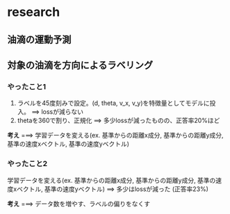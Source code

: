 # research

## 油滴の運動予測

## 対象の油滴を方向によるラベリング

### やったこと1

1. ラベルを45度刻みで設定。(d, theta, v_x, v_y)を特徴量としてモデルに投入。
   ==> lossが減らない
2. thetaを360で割り、正規化
   ==> 多少lossが減ったものの、正答率20%ほど

**考え**
===> 学習データを変える(ex. 基準からの距離x成分, 基準からの距離y成分, 基準の速度xベクトル, 基準の速度yベクトル)

### やったこと2

学習データを変える(ex. 基準からの距離x成分, 基準からの距離y成分, 基準の速度xベクトル, 基準の速度yベクトル)
==> 多少はlossが減った (正答率23%)

**考え**
===> データ数を増やす、ラベルの偏りをなくす

